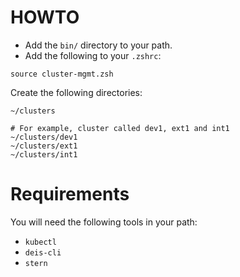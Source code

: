 # HOWTO

* Add the `bin/` directory to your path.
* Add the following to your `.zshrc`:

```
source cluster-mgmt.zsh
```

Create the following directories:

```
~/clusters

# For example, cluster called dev1, ext1 and int1
~/clusters/dev1
~/clusters/ext1
~/clusters/int1
```

# Requirements

You will need the following tools in your path:

* `kubectl`
* `deis-cli`
* `stern`
